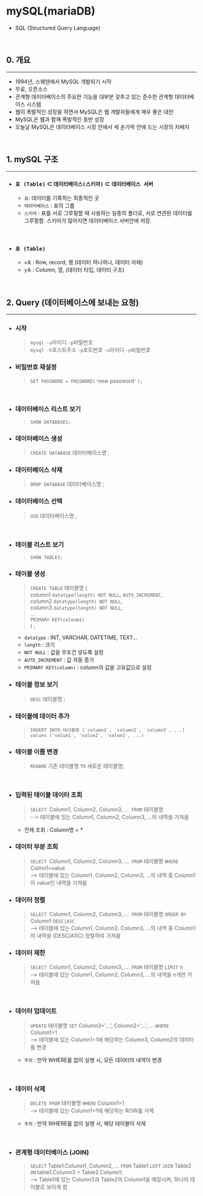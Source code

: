 # mySQL(mariaDB)
- SQL (Structured Query Language)

</br>



## 0. 개요
---
- 1994년, 스웨덴에서 MySQL 개발되기 시작
- 무료, 오픈소스
- 관계형 데이터베이스의 주요한 기능을 대부분 갖추고 있는 준수한 관계형 데이터베이스 시스템
- 웹이 폭발적인 성장을 하면서 MySQL은 웹 개발자들에게 매우 좋은 대안
- MySQL은 웹과 함께 폭발적인 동반 성장
- 오늘날 MySQL은 데이터베이스 시장 안에서 세 손가락 안에 드는 시장의 지배자

</br>



## 1. mySQL 구조
---
- ### `표 (Table)` ⊂ `데이터베이스(스키마)` ⊂ `데이터베이스 서버`
  - `표`: 데이터를 기록하는 최종적인 곳
  - `데이터베이스` : 표의 그룹
  - `스키마` : 표를 서로 그루핑할 때 사용하는 일종의 폴더로, 서로 연관된 데이터를 그루핑함. 스키마가 많아지면 데이터베이스 서버안에 저장.

</br>

- ### `표 (Table)`
  - `x축` : Row, record, 행 (데이터 하나하나, 데이터 자체)
  - `y축` : Column, 열, (데이터 타입, 데이터 구조)

</br>



## 2. Query (데이터베이스에 보내는 요청)
---
- ### 시작
    > `mysql -u`아이디 `-p`비밀번호</br>
    > `mysql -h`호스트주소 `-p`포트번호 `-u`아이디 `-p`비밀번호

- ### 비밀번호 재설정
    > `SET PASSWORD = PASSWORD('`new password`');`

</br>

- ### 데이터베이스 리스트 보기
    > `SHOW DATABASES;`

- ### 데이터베이스 생성
    > `CREATE DATABASE` 데이터베이스명 ;

- ### 데이터베이스 삭제
    > `DROP DATABASE` 데이터베이스명 ;

- ### 데이터베이스 선택
    > `USE` 데이터베이스명 ;

</br>

- ### 테이블 리스트 보기
    > `SHOW TABLES;`

- ### 테이블 생성
    > `CREATE TABLE` 테이블명 (</br>
    > column1 `datatype(length) NOT NULL`, `AUTO_INCREMENT`,</br>
    > column2 `datatype(length) NOT NULL`,</br>
    > column3 `datatype(length) NOT NULL`,</br>
    > ...</br>
    > `PRIMARY KEY(coloum1)`</br>
    > ) ;
    - `datatype` : INT, VARCHAR, DATETIME, TEXT...
    - `length` : 크기
    - `NOT NULL` : 값을 무조건 넣도록 설정
    - `AUTO_INCREMENT` : 값 자동 증가
    - `PRIMARY KEY(column)` : column의 값을 고유값으로 설정

- ### 테이블 정보 보기
    > `DESC` 테이블명 ;

- ### 테이블에 데이터 추가
    > ```
    > INSERT INTO 테이블명 (`column1`, `column2`, `column3`, ...) values ('value1', 'value2', 'value3', ...)
    > ```

- ### 테이블 이름 변경
    > `RENAME` 기존 테이블명 `TO` 새로운 테이블명;

</br>

- ### 입력된 테이블 데이터 조회
    > `SELECT `Column1, Column2, Column3, ...` FROM` 테이블명 </br>
    > --> 테이블에 있는 Column1, Column2, Column3, ...의 내역을 가져옴
    - 전체 조회 : Column명 = *

- ### 데이터 부분 조회
    > `SELECT `Column1, Column2, Column3, ...` FROM` 테이블명 `WHERE` Colmn1=value </br>
    > --> 테이블에 있는 Column1, Column2, Column3, ...의 내역 중 Column1이 value인 내역을 가져옴

- ### 데이터 정렬
    > `SELECT `Column1, Column2, Column3, ...` FROM` 테이블명 `ORDER BY` Column1 `DESC|ASC` </br>
    > --> 테이블에 있는 Column1, Column2, Column3, ...의 내역 중 Column1의 내역을 (DESC/ASC) 정렬하여 가져옴

- ### 데이터 제한
    > `SELECT `Column1, Column2, Column3, ...` FROM` 테이블명 `LIMIT` n </br>
    > --> 테이블에 있는 Column1, Column2, Column3, ...의 내역을 n개만 가져옴

</br>

- ### 데이터 업데이트
    > `UPDATE` 테이블명 `SET` Column3='...', Column2='...', ... `WHERE` Column1=1</br>
    > --> 테이블에 있는 Column1=1에 해당하는 Column3, Column2의 데이터를 변경
    - `주의` : 만약 WHERE를 없이 실행 시, 모든 데이터의 내역이 변경

</br>

- ### 데이터 삭제
    > `DELETE FROM` 테이블명 `WHERE` Column1=1</br>
    > --> 테이블에 있는 Column1=1에 해당하는 ROW를 삭제
    - `주의` : 만약 WHERE를 없이 실행 시, 해당 테이블이 삭제

</br>

- ### 관계형 데이터베이스 (JOIN)
    > `SELECT` Table1.Column1, Column2, ... `FROM` Table1 `LEFT` `JOIN` Table2 `ON` table1.Column3 = Table2.Column1;</br>
    > --> Table1에 있는 Column3과 Table2의 Column1을 매칭시켜, 하나의 테이블로 보이게 함

</br>